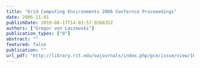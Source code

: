 ```yaml
---
title: "Grid Computing Environments 2006 Confernce Proceeedings"
date: 2006-11-01
publishDate: 2019-08-17T14:03:57.926835Z
authors: ["Gregor von Laszewski"]
publication_types: ["0"]
abstract: ""
featured: false
publication: ""
url_pdf: "http://library.rit.edu/oajournals/index.php/gce/issue/view/10/showToc"
---
```


